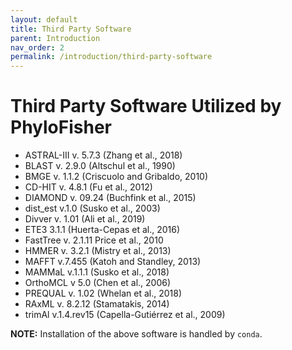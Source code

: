 ```yaml
---
layout: default
title: Third Party Software
parent: Introduction
nav_order: 2
permalink: /introduction/third-party-software
---
```


# Third Party Software Utilized by PhyloFisher

- ASTRAL-III v. 5.7.3 (Zhang et al., 2018)
- BLAST v. 2.9.0 (Altschul et al., 1990)
- BMGE v. 1.1.2 (Criscuolo and Gribaldo, 2010)
- CD-HIT v. 4.8.1 (Fu et al., 2012)
- DIAMOND v. 09.24 (Buchfink et al., 2015)
- dist_est v.1.0 (Susko et al., 2003)
- Divver v. 1.01 (Ali et al., 2019)
- ETE3 3.1.1 (Huerta-Cepas et al., 2016)
- FastTree v. 2.1.11 Price et al., 2010
- HMMER v. 3.2.1 (Mistry et al., 2013)
- MAFFT v.7.455 (Katoh and Standley, 2013)
- MAMMaL v.1.1.1 (Susko et al., 2018)
- OrthoMCL v 5.0 (Chen et al., 2006)
- PREQUAL v. 1.02 (Whelan et al., 2018)
- RAxML v. 8.2.12 (Stamatakis, 2014)
- trimAl v.1.4.rev15 (Capella-Gutiérrez et al., 2009)

**NOTE:** Installation of the above software is handled by `conda`.